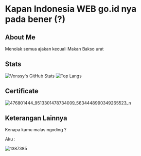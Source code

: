 # Kapan Indonesia WEB go.id nya pada bener (?)

## About Me
Menolak semua ajakan kecuali Makan Bakso urat

## Stats

![Vonssy's GitHub Stats](https://github-readme-stats.vercel.app/api?username=ssyahbandi&show_icons=true&theme=radical)
![Top Langs](https://github-readme-stats.vercel.app/api/top-langs/?username=ssyahbandi&layout=compact&theme=radical)

## Certificate

![476801444_9513301478734009_5634448990349265523_n](https://github.com/user-attachments/assets/37a0cb16-6327-47d2-802c-ab8fc44b029a)

## Keterangan Lainnya

Kenapa kamu malas ngoding ?

Aku :

![1387385](https://github.com/user-attachments/assets/6fefcba7-ccbb-45d6-a78c-c2ee263a6829)
